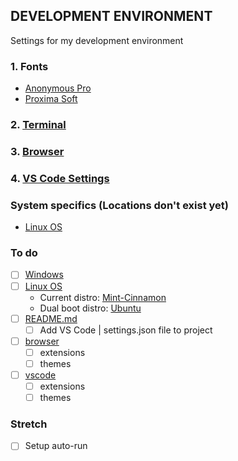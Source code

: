 ## DEVELOPMENT ENVIRONMENT
Settings for my development environment

### 1. Fonts
* [Anonymous Pro](https://www.marksimonson.com/fonts/view/anonymous-pro)
* [Proxima Soft](https://www.marksimonson.com/fonts/view/proxima-soft)

### 2. [Terminal](http://www.github.com/JeffACate/dev-settings/blob/master/Windows/terminal.md#terminal-settings)
### 3. [Browser](https://www.github.com/JeffACate/dev-settings/blob/master/browser.md#browser-settings)
### 4. [VS Code Settings](https://github.com/JeffACate/dev-settings/blob/master/vscode.md#vs-code-settings)

### System specifics (Locations don't exist yet)
* [Linux OS](https://github.com/JeffACate/dev-settings#system-specifics-locations-dont-exist-yet)

### To do 
* [ ] [Windows](https://www.github.com/JeffACate/dev-settings/blob/master/Windows)
* [ ] [Linux OS](https://github.com/JeffACate/dev-settings#system-specifics-locations-dont-exist-yet)
    * Current distro: [Mint-Cinnamon](https://linuxmint.com/edition.php?id=274)
    * Dual boot distro: [Ubuntu](https://ubuntu.com/download/desktop)
* [ ] [README.md](https://github.com/JeffACate/dev-settings#development-environment)
    * [ ] Add VS Code | settings.json file to project
* [ ] [browser](https://www.github.com/JeffACate/dev-settings/blob/master/browser.md#browser-settings)
    * [ ] extensions
    * [ ] themes
* [ ] [vscode](https://www.github.com/JeffACate/dev-settings/blob/master/vscode.md#vs-code-settings)
    * [ ] extensions
    * [ ] themes
    
### Stretch
* [ ] Setup auto-run